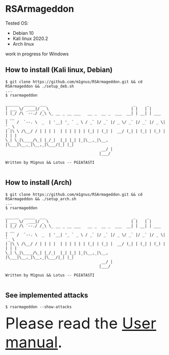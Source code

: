 # RSArmageddon
<p>Tested OS:</p>
<ul>
    <li>Debian 10
    <li>Kali linux 2020.2
    <li>Arch linux
</ul>

<p>work in progress for Windows</p>

## How to install (Kali linux, Debian)

```
$ git clone https://github.com/m1gnus/RSArmageddon.git && cd RSArmageddon && ./setup_deb.sh
...
$ rsarmageddon

______  _____  ___                                      _     _             
| ___ \/  ___|/ _ \                                    | |   | |             
| |_/ /\ `--./ /_\ \_ __ _ __ ___   __ _  __ _  ___  __| | __| | ___  _ __  
|    /  `--. \  _  | '__| '_ ` _ \ / _` |/ _` |/ _ \/ _` |/ _` |/ _ \| '_ \ 
| |\ \ /\__/ / | | | |  | | | | | | (_| | (_| |  __/ (_| | (_| | (_) | | | |
\_| \_|\____/\_| |_/_|  |_| |_| |_|\__,_|\__, |\___|\__,_|\__,_|\___/|_| |_|
                                          __/ |                             
                                         |___/  

Written by M1gnus && Lotus -- PGIATASTI
                                                                            
```

## How to install (Arch)

```
$ git clone https://github.com/m1gnus/RSArmageddon.git && cd RSArmageddon && ./setup_arch.sh
...
$ rsarmageddon

______  _____  ___                                      _     _             
| ___ \/  ___|/ _ \                                    | |   | |             
| |_/ /\ `--./ /_\ \_ __ _ __ ___   __ _  __ _  ___  __| | __| | ___  _ __  
|    /  `--. \  _  | '__| '_ ` _ \ / _` |/ _` |/ _ \/ _` |/ _` |/ _ \| '_ \ 
| |\ \ /\__/ / | | | |  | | | | | | (_| | (_| |  __/ (_| | (_| | (_) | | | |
\_| \_|\____/\_| |_/_|  |_| |_| |_|\__,_|\__, |\___|\__,_|\__,_|\___/|_| |_|
                                          __/ |                             
                                         |___/  

Written by M1gnus && Lotus -- PGIATASTI
                                                                            
```

## See implemented attacks

```
$ rsarmageddon --show-attacks
```

<font size=10>Please read the <a href="https://github.com/m1gnus/RSArmageddon/blob/master/RSArmageddon.pdf">User manual</a>.</font>
